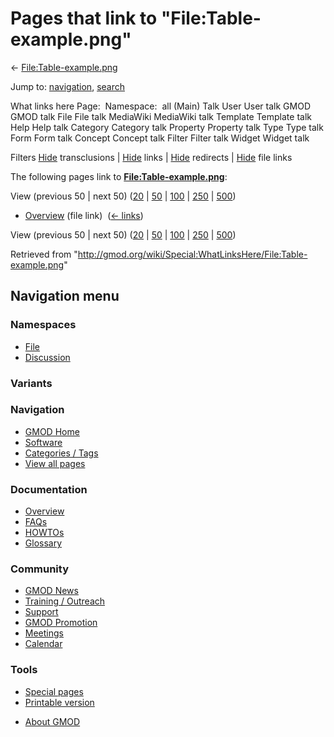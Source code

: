 <div id="mw-page-base" class="noprint">

</div>

<div id="mw-head-base" class="noprint">

</div>

<div id="content" class="mw-body" role="main">

<span id="top"></span>

<div id="mw-js-message" style="display:none;">

</div>



# <span dir="auto">Pages that link to "File:Table-example.png"</span>

<div id="bodyContent">

<div id="contentSub">

←
[File:Table-example.png](/wiki/File:Table-example.png "File:Table-example.png")

</div>

<div id="jump-to-nav" class="mw-jump">

Jump to: [navigation](#mw-navigation), [search](#p-search)

</div>

<div id="mw-content-text">

What links here Page:  Namespace:  all (Main) Talk User User talk GMOD
GMOD talk File File talk MediaWiki MediaWiki talk Template Template talk
Help Help talk Category Category talk Property Property talk Type Type
talk Form Form talk Concept Concept talk Filter Filter talk Widget
Widget talk

Filters
[Hide](/mediawiki/index.php?title=Special:WhatLinksHere/File:Table-example.png&hidetrans=1 "Special:WhatLinksHere/File:Table-example.png")
transclusions \|
[Hide](/mediawiki/index.php?title=Special:WhatLinksHere/File:Table-example.png&hidelinks=1 "Special:WhatLinksHere/File:Table-example.png")
links \|
[Hide](/mediawiki/index.php?title=Special:WhatLinksHere/File:Table-example.png&hideredirs=1 "Special:WhatLinksHere/File:Table-example.png")
redirects \|
[Hide](/mediawiki/index.php?title=Special:WhatLinksHere/File:Table-example.png&hideimages=1 "Special:WhatLinksHere/File:Table-example.png")
file links

The following pages link to
**[File:Table-example.png](/wiki/File:Table-example.png "File:Table-example.png")**:

View (previous 50 \| next 50)
([20](/mediawiki/index.php?title=Special:WhatLinksHere/File:Table-example.png&limit=20 "Special:WhatLinksHere/File:Table-example.png")
\|
[50](/mediawiki/index.php?title=Special:WhatLinksHere/File:Table-example.png&limit=50 "Special:WhatLinksHere/File:Table-example.png")
\|
[100](/mediawiki/index.php?title=Special:WhatLinksHere/File:Table-example.png&limit=100 "Special:WhatLinksHere/File:Table-example.png")
\|
[250](/mediawiki/index.php?title=Special:WhatLinksHere/File:Table-example.png&limit=250 "Special:WhatLinksHere/File:Table-example.png")
\|
[500](/mediawiki/index.php?title=Special:WhatLinksHere/File:Table-example.png&limit=500 "Special:WhatLinksHere/File:Table-example.png"))

- [Overview](/wiki/Overview "Overview") (file link) ‎
  <span class="mw-whatlinkshere-tools">([←
  links](/mediawiki/index.php?title=Special:WhatLinksHere&target=Overview "Special:WhatLinksHere"))</span>

View (previous 50 \| next 50)
([20](/mediawiki/index.php?title=Special:WhatLinksHere/File:Table-example.png&limit=20 "Special:WhatLinksHere/File:Table-example.png")
\|
[50](/mediawiki/index.php?title=Special:WhatLinksHere/File:Table-example.png&limit=50 "Special:WhatLinksHere/File:Table-example.png")
\|
[100](/mediawiki/index.php?title=Special:WhatLinksHere/File:Table-example.png&limit=100 "Special:WhatLinksHere/File:Table-example.png")
\|
[250](/mediawiki/index.php?title=Special:WhatLinksHere/File:Table-example.png&limit=250 "Special:WhatLinksHere/File:Table-example.png")
\|
[500](/mediawiki/index.php?title=Special:WhatLinksHere/File:Table-example.png&limit=500 "Special:WhatLinksHere/File:Table-example.png"))

</div>

<div class="printfooter">

Retrieved from
"<http://gmod.org/wiki/Special:WhatLinksHere/File:Table-example.png>"

</div>

<div id="catlinks" class="catlinks catlinks-allhidden">

</div>

<div class="visualClear">

</div>

</div>

</div>

<div id="mw-navigation">

## Navigation menu

<div id="mw-head">



<div id="left-navigation">

<div id="p-namespaces" class="vectorTabs" role="navigation"
aria-labelledby="p-namespaces-label">

### Namespaces

- <span id="ca-nstab-image"><a href="/wiki/File:Table-example.png" accesskey="c"
  title="View the file page [c]">File</a></span>
- <span id="ca-talk"><a
  href="/mediawiki/index.php?title=File_talk:Table-example.png&amp;action=edit&amp;redlink=1"
  accesskey="t"
  title="Discussion about the content page [t]">Discussion</a></span>

</div>

<div id="p-variants" class="vectorMenu emptyPortlet" role="navigation"
aria-labelledby="p-variants-label">

### 

### Variants[](#)

<div class="menu">

</div>

</div>

</div>

<div id="right-navigation">





</div>



</div>

</div>

</div>

<div id="mw-panel">

<div id="p-logo" role="banner">

<a href="/wiki/Main_Page"
style="background-image: url(http://gmod.org/images/GMOD-cogs.png);"
title="Visit the main page"></a>

</div>

<div id="p-Navigation" class="portal" role="navigation"
aria-labelledby="p-Navigation-label">

### Navigation

<div class="body">

- <span id="n-GMOD-Home">[GMOD Home](/wiki/Main_Page)</span>
- <span id="n-Software">[Software](/wiki/GMOD_Components)</span>
- <span id="n-Categories-.2F-Tags">[Categories /
  Tags](/wiki/Categories)</span>
- <span id="n-View-all-pages">[View all
  pages](/wiki/Special:AllPages)</span>

</div>

</div>

<div id="p-Documentation" class="portal" role="navigation"
aria-labelledby="p-Documentation-label">

### Documentation

<div class="body">

- <span id="n-Overview">[Overview](/wiki/Overview)</span>
- <span id="n-FAQs">[FAQs](/wiki/Category:FAQ)</span>
- <span id="n-HOWTOs">[HOWTOs](/wiki/Category:HOWTO)</span>
- <span id="n-Glossary">[Glossary](/wiki/Glossary)</span>

</div>

</div>

<div id="p-Community" class="portal" role="navigation"
aria-labelledby="p-Community-label">

### Community

<div class="body">

- <span id="n-GMOD-News">[GMOD News](/wiki/GMOD_News)</span>
- <span id="n-Training-.2F-Outreach">[Training /
  Outreach](/wiki/Training_and_Outreach)</span>
- <span id="n-Support">[Support](/wiki/Support)</span>
- <span id="n-GMOD-Promotion">[GMOD
  Promotion](/wiki/GMOD_Promotion)</span>
- <span id="n-Meetings">[Meetings](/wiki/Meetings)</span>
- <span id="n-Calendar">[Calendar](/wiki/Calendar)</span>

</div>

</div>

<div id="p-tb" class="portal" role="navigation"
aria-labelledby="p-tb-label">

### Tools

<div class="body">

- <span id="t-specialpages"><a href="/wiki/Special:SpecialPages" accesskey="q"
  title="A list of all special pages [q]">Special pages</a></span>
- <span id="t-print"><a
  href="/mediawiki/index.php?title=Special:WhatLinksHere/File:Table-example.png&amp;printable=yes"
  rel="alternate" accesskey="p"
  title="Printable version of this page [p]">Printable version</a></span>

</div>

</div>

</div>

</div>

<div id="footer" role="contentinfo">

- <span id="footer-places-about">[About
  GMOD](/wiki/GMOD:About "GMOD:About")</span>

<!-- -->






</div>
